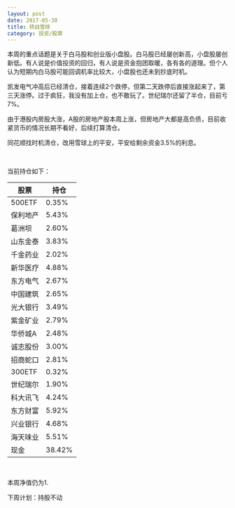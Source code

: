 ```yaml
---
layout: post
date: 2017-05-30
title: 转战雪球
category: 投资/股票
---
```

本周的重点话题是关于白马股和创业版小盘股。白马股已经屡创新高，小盘股屡创新低。有人说是价值投资的回归，有人说是资金抱团取暖，各有各的道理。但个人认为短期内白马股可能回调机率比较大，小盘股也还未到抄底时机。

凯发电气冲高后已经清仓，接着连续2个跌停，但第二天跌停后直接涨起来了，第三天涨停。过于疯狂，我没有加上仓，也不敢玩了。世纪瑞尔还留了半仓，目前亏7%。

由于港股内房股大涨，A股的房地产股本周上涨，但房地产大都是高负债，目前收紧货币的情况长期不看好，后续打算清仓。

同花顺找时机清仓，改用雪球上的平安，平安给剩余资金3.5%的利息。

<br/>

当前持仓如下：

股票        |持仓
------------|--------
500ETF      |0.35%
保利地产    |5.43%
葛洲坝      |2.60%
山东金泰    |3.83%
千金药业    |2.02%
新华医疗    |4.88%
东方电气    |2.67%
中国建筑    |2.65%
光大银行    |3.49%
紫金矿业    |2.79%
华侨城A     |2.48%
诚志股份    |3.00%
招商蛇口    |2.81%
300ETF      |0.32%
世纪瑞尔    |1.90%
科大讯飞    |4.24%
东方财富    |5.92%
兴业银行    |4.68%
海天味业    |5.51%
现金        |38.42%

<br/>

本周净值仍为1.

下周计划：持股不动
